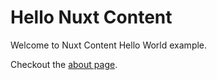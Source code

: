 # Hello Nuxt Content

Welcome to Nuxt Content Hello World example.

Checkout the [about page](/home).

